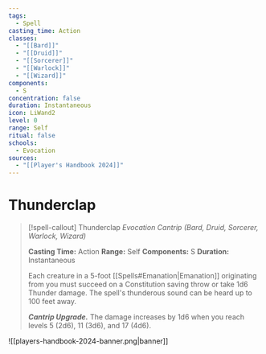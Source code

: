 ```yaml
---
tags:
  - Spell
casting_time: Action
classes:
  - "[[Bard]]"
  - "[[Druid]]"
  - "[[Sorcerer]]"
  - "[[Warlock]]"
  - "[[Wizard]]"
components:
  - S
concentration: false
duration: Instantaneous
icon: LiWand2
level: 0
range: Self
ritual: false
schools:
  - Evocation
sources:
  - "[[Player's Handbook 2024]]"
---
```


# Thunderclap

>[!spell-callout] Thunderclap
>_Evocation Cantrip (Bard, Druid, Sorcerer, Warlock, Wizard)_
>
>**Casting Time:** Action
>**Range:** Self
>**Components:** S
>**Duration:** Instantaneous
>
>Each creature in a 5-foot [[Spells#Emanation\|Emanation]] originating from you must succeed on a Constitution saving throw or take 1d6 Thunder damage. The spell's thunderous sound can be heard up to 100 feet away.
>
>**_Cantrip Upgrade._** The damage increases by 1d6 when you reach levels 5 (2d6), 11 (3d6), and 17 (4d6).


![[players-handbook-2024-banner.png|banner]]
